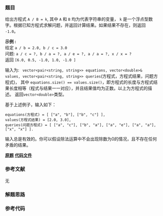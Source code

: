 ### 题目
给出方程式 `A / B = k`, 其中 `A` 和 `B` 均为代表字符串的变量， `k`
是一个浮点型数字。根据已知方程式求解问题，并返回计算结果。如果结果不存在，则返回 `-1.0`。

**示例 :**  
给定 `a / b = 2.0, b / c = 3.0`  
问题: ` a / c = ?, b / a = ?, a / e = ?, a / a = ?, x / x = ? `  
返回 `[6.0, 0.5, -1.0, 1.0, -1.0 ]`

输入为: ` vector<pair<string, string>> equations, vector<double>& values,
vector<pair<string, string>> queries`(方程式，方程式结果，问题方程式)， 其中 `equations.size()
== values.size()`，即方程式的长度与方程式结果长度相等（程式与结果一一对应），并且结果值均为正数。以上为方程式的描述。
返回`vector<double>`类型。

基于上述例子，输入如下：

    
    
    equations(方程式) = [ ["a", "b"], ["b", "c"] ],
    values(方程式结果) = [2.0, 3.0],
    queries(问题方程式) = [ ["a", "c"], ["b", "a"], ["a", "e"], ["a", "a"], ["x", "x"] ]. 
    

输入总是有效的。你可以假设除法运算中不会出现除数为0的情况，且不存在任何矛盾的结果。

 **[原题](https://leetcode-cn.com/problems/evaluate-division/)**    **[代码文件]()**


### 参考文献
无

### 解题思路




### 参考代码

```go


```




